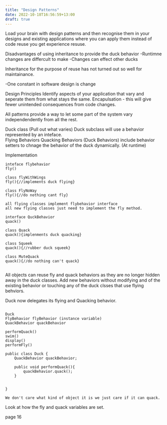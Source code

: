 ```yaml
---
title: "Design Patterns"
date: 2022-10-18T16:56:59+13:00
draft: true
---
```


Load your brain with design patterns and then recognise them in your designs and 
existing applications where you can apply them instead of code reuse you get experience resuse.

Disadvantages of using inheritance to provide the duck behavior 
-Runtimne changes are differcult to make 
-Changes can effect other ducks 

Inheritance for the purpose of reuse has not turned out so well for maintainance.

-One constant in software design is change 

Design Principles 
Identify aspects of your application that vary and seperate them from what stays the same.
Encapulsation - this will give fewer unintended consequences from code changes.

All patterns provide a way to let some part of the system vary independendently from all the rest.

Duck class (Pull out what varies)
Duck subclass will use a behavior represented by an inteface.  
Flying Behaviors
Quacking Behaviors 
(Duck Behaviors) 
include behavior setters to chnage the behavior of the duck dynamically. (At runtime)

Implementation 

```
inteface flybehavior 
fly()

class flyWithWings
fly(){//implements duck flying}

class FlyNoWay
fly(){//do nothing cant fly} 

all flying classes implement flybehavior interface 
all new flying classes just need to implement the fly method.

interface QuckBehavior
quack()

class Quack
quack(){implenments duck quacking}

class Squeek 
quack(){//rubber duck squeek}

class MuteQuack
quack(){//do nothing can't quack}


```
All objects can reuse fly and quack behaviors as they are no longer hidden away in the duck classes.
Add new behaviors without modifying and of the existing behavior or touching any of the duck clsses that use flying behviors.

Duck now delegates its flying and Quacking behavior.

```

Duck 
FlyBehavior flyBehavior (instance variable)
QuackBehavior quackBehavior  

performQuack()
swim()
display()
performFly()

public class Duck {
    QuackBehavior quackBehavior; 

    public void performQuack(){
        quackBehavior.quack(); 
    } 


} 

We don't care what kind of object it is we just care if it can quack.

```

Look at how the fly and quack variables are set.

page 16 

```


```














